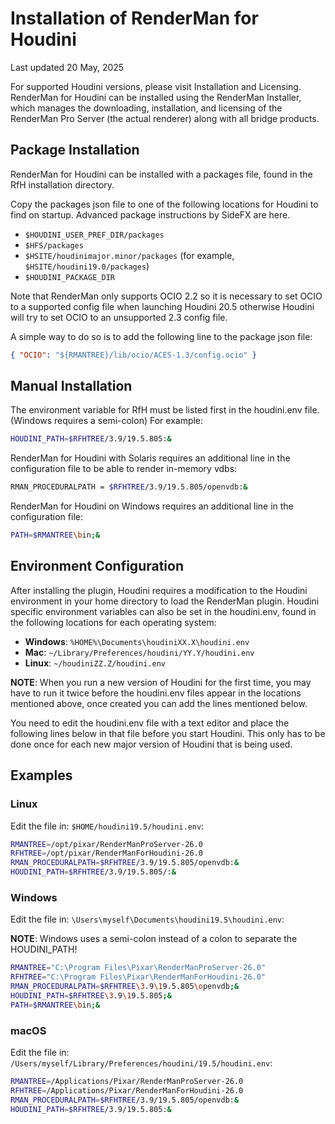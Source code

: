 # Installation of RenderMan for Houdini

Last updated 20 May, 2025

For supported Houdini versions, please visit Installation and Licensing.
RenderMan for Houdini can be installed using the RenderMan Installer, which manages the downloading, installation, and licensing of the RenderMan Pro Server (the actual renderer) along with all bridge products.

## Package Installation
RenderMan for Houdini can be installed with a packages file, found in the RfH installation directory.

Copy the packages json file to one of the following locations for Houdini to find on startup. Advanced package instructions by SideFX are here.

- `$HOUDINI_USER_PREF_DIR/packages`
- `$HFS/packages`
- `$HSITE/houdinimajor.minor/packages` (for example, `$HSITE/houdini19.0/packages`)
- `$HOUDINI_PACKAGE_DIR`

Note that RenderMan only supports OCIO 2.2 so it is necessary to set OCIO to a supported config file when launching Houdini 20.5 otherwise Houdini will try to set OCIO to an unsupported 2.3 config file.

A simple way to do so is to add the following line to the package json file:
```json
{ "OCIO": "${RMANTREE}/lib/ocio/ACES-1.3/config.ocio" }
```

## Manual Installation 
The environment variable for RfH must be listed first in the houdini.env file. (Windows requires a semi-colon) For example:

```bash
HOUDINI_PATH=$RFHTREE/3.9/19.5.805:&
```

RenderMan for Houdini with Solaris requires an additional line in the configuration file to be able to render in-memory vdbs:

```bash
RMAN_PROCEDURALPATH = $RFHTREE/3.9/19.5.805/openvdb:&
```

RenderMan for Houdini on Windows requires an additional line in the configuration file:

```bash
PATH=$RMANTREE\bin;&
```


## Environment Configuration

After installing the plugin, Houdini requires a modification to the Houdini environment in your home directory to load the RenderMan plugin. Houdini specific environment variables can also be set in the houdini.env, found in the following locations for each operating system:

- **Windows**: `%HOME%\Documents\houdiniXX.X\houdini.env`
- **Mac**: `~/Library/Preferences/houdini/YY.Y/houdini.env`
- **Linux**: `~/houdiniZZ.Z/houdini.env`

**NOTE**: When you run a new version of Houdini for the first time, you may have to run it twice before the houdini.env files appear in the locations mentioned above, once created you can add the lines mentioned below.

You need to edit the houdini.env file with a text editor and place the following lines below in that file before you start Houdini. This only has to be done once for each new major version of Houdini that is being used.

## Examples

### Linux
Edit the file in: `$HOME/houdini19.5/houdini.env`:

```bash
RMANTREE=/opt/pixar/RenderManProServer-26.0
RFHTREE=/opt/pixar/RenderManForHoudini-26.0
RMAN_PROCEDURALPATH=$RFHTREE/3.9/19.5.805/openvdb:&
HOUDINI_PATH=$RFHTREE/3.9/19.5.805/:&
```

### Windows
Edit the file in: `\Users\myself\Documents\houdini19.5\houdini.env`:

**NOTE**: Windows uses a semi-colon instead of a colon to separate the HOUDINI_PATH!

```bash
RMANTREE="C:\Program Files\Pixar\RenderManProServer-26.0"
RFHTREE="C:\Program Files\Pixar\RenderManForHoudini-26.0"
RMAN_PROCEDURALPATH=$RFHTREE\3.9\19.5.805\openvdb;&
HOUDINI_PATH=$RFHTREE\3.9\19.5.805;&
PATH=$RMANTREE\bin;&
```

### macOS
Edit the file in: `/Users/myself/Library/Preferences/houdini/19.5/houdini.env`:

```bash
RMANTREE=/Applications/Pixar/RenderManProServer-26.0
RFHTREE=/Applications/Pixar/RenderManForHoudini-26.0
RMAN_PROCEDURALPATH=$RFHTREE/3.9/19.5.805/openvdb:&
HOUDINI_PATH=$RFHTREE/3.9/19.5.805:&
```
